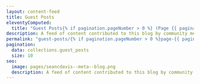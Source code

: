 ```yaml
---
layout: content-feed
title: Guest Posts
eleventyComputed:
  title: "Guest Posts{% if pagination.pageNumber > 0 %} (Page {{ pagination.pageNumber + 1 }}){% endif %}"
description: A feed of content contributed to this blog by community members. _See [the blog](/posts/) for all content._
permalink: "guest-posts/{% if pagination.pageNumber > 0 %}page-{{ pagination.pageNumber + 1 }}/{% endif %}"
pagination:
  data: collections.guest_posts
  size: 10
seo:
  image: pages/seancdavis--meta--blog.png
  description: A feed of content contributed to this blog by community members.
---
```

